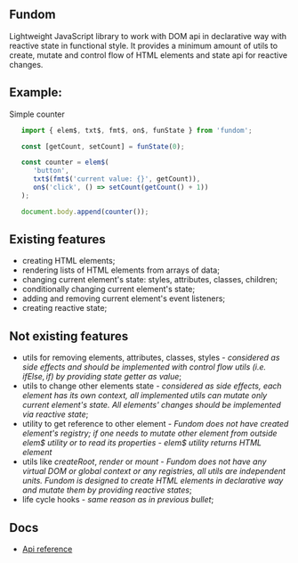 ## Fundom

Lightweight JavaScript library to work with DOM api in declarative way with reactive state in functional style.
It provides a minimum amount of utils to create, mutate and control flow of HTML elements and state api for reactive changes.

## Example:

Simple counter
```typescript
   import { elem$, txt$, fmt$, on$, funState } from 'fundom';

   const [getCount, setCount] = funState(0);

   const counter = elem$(
      'button',
      txt$(fmt$('current value: {}', getCount)),
      on$('click', () => setCount(getCount() + 1))
   );

   document.body.append(counter());
```

## Existing features

- creating HTML elements;
- rendering lists of HTML elements from arrays of data;
- changing current element's state: styles, attributes, classes, children;
- conditionally changing current element's state;
- adding and removing current element's event listeners;
- creating reactive state;

## Not existing features

- utils for removing elements, attributes, classes, styles -  *considered as side effects and should be implemented with control flow utils (i.e. ifElse$, if$) by providing state getter as value*;
- utils to change other elements state - *considered as side effects, each element has its own context, all implemented utils can mutate only current element's state. All elements' changes should be implemented via reactive state*;
- utility to get reference to other element - *Fundom does not have created element's registry; if one needs to mutate other element from outside elem$ utility or to read its properties - elem$ utility returns HTML element*
- utils like *createRoot*, *render* or *mount* - *Fundom does not have any virtual DOM or global context or any registries, all utils are independent units. Fundom is designed to create HTML elements in declarative way and mutate them by providing reactive states*;
- life cycle hooks - *same reason as in previous bullet*;

## Docs

- [Api reference](./docs/api-reference.md)